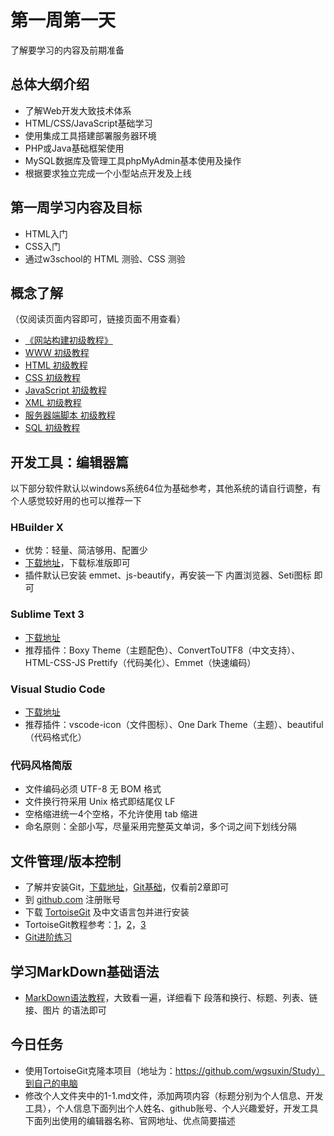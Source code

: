 # 第一周第一天
了解要学习的内容及前期准备
## 总体大纲介绍
* 了解Web开发大致技术体系
* HTML/CSS/JavaScript基础学习
* 使用集成工具搭建部署服务器环境
* PHP或Java基础框架使用
* MySQL数据库及管理工具phpMyAdmin基本使用及操作
* 根据要求独立完成一个小型站点开发及上线

## 第一周学习内容及目标
* HTML入门
* CSS入门
* 通过w3school的 HTML 测验、CSS 测验

## 概念了解
（仅阅读页面内容即可，链接页面不用查看）
* [《网站构建初级教程》](http://www.w3school.com.cn/web/index.asp)
* [WWW 初级教程](http://www.w3school.com.cn/web/web_www.asp)
* [HTML 初级教程](http://www.w3school.com.cn/web/web_html.asp)
* [CSS 初级教程](http://www.w3school.com.cn/web/web_css.asp)
* [JavaScript 初级教程](http://www.w3school.com.cn/web/web_javascript.asp)
* [XML 初级教程](http://www.w3school.com.cn/web/web_xml.asp)
* [服务器端脚本 初级教程](http://www.w3school.com.cn/web/web_scripting.asp)
* [SQL 初级教程](http://www.w3school.com.cn/web/web_sql.asp)

## 开发工具：编辑器篇
以下部分软件默认以windows系统64位为基础参考，其他系统的请自行调整，有个人感觉较好用的也可以推荐一下
### HBuilder X
* 优势：轻量、简洁够用、配置少
* [下载地址](http://www.dcloud.io/hbuilderx.html)，下载标准版即可
* 插件默认已安装 emmet、js-beautify，再安装一下 内置浏览器、Seti图标 即可

### Sublime Text 3
* [下载地址](http://www.sublimetext.com/3)
* 推荐插件：Boxy Theme（主题配色）、ConvertToUTF8（中文支持）、HTML-CSS-JS Prettify（代码美化）、Emmet（快速编码）

### Visual Studio Code
* [下载地址](https://code.visualstudio.com/)
* 推荐插件：vscode-icon（文件图标）、One Dark Theme（主题）、beautiful（代码格式化）

### 代码风格简版
* 文件编码必须 UTF-8 无 BOM 格式
* 文件换行符采用 Unix 格式即结尾仅 LF
* 空格缩进统一4个空格，不允许使用 tab 缩进
* 命名原则：全部小写，尽量采用完整英文单词，多个词之间下划线分隔

## 文件管理/版本控制
* 了解并安装Git，[下载地址](https://gitforwindows.org/)，[Git基础](https://git-scm.com/book/zh/v2)，仅看前2章即可
* 到 [github.com](https://github.com/) 注册账号
* 下载 [TortoiseGit](https://tortoisegit.org/download/) 及中文语言包并进行安装
* TortoiseGit教程参考：[1](https://blog.csdn.net/qq_14918243/article/details/61919041)，[2](https://www.cnblogs.com/maojunyi/p/7735723.html)，[3](http://www.cnblogs.com/Jacklovely/p/6281763.html)
* [Git进阶练习](https://www.liaoxuefeng.com/wiki/0013739516305929606dd18361248578c67b8067c8c017b000)

## 学习MarkDown基础语法
* [MarkDown语法教程](http://www.markdown.cn/)，大致看一遍，详细看下 段落和换行、标题、列表、链接、图片 的语法即可

## 今日任务
* 使用TortoiseGit克隆本项目（地址为：https://github.com/wgsuxin/Study）到自己的电脑
* 修改个人文件夹中的1-1.md文件，添加两项内容（标题分别为个人信息、开发工具），个人信息下面列出个人姓名、github账号、个人兴趣爱好，开发工具下面列出使用的编辑器名称、官网地址、优点简要描述